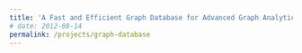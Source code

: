 ```yaml
---
title: 'A Fast and Efficient Graph Database for Advanced Graph Analytics Applications'
# date: 2012-08-14
permalink: /projects/graph-database
---
```


